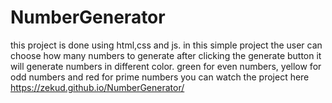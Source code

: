 # NumberGenerator
this project is done using html,css and js.
in this simple project the user can choose how many numbers to generate 
after clicking the generate button it will generate numbers in different color.
green for even numbers,
yellow for odd numbers and
red for prime numbers
you can watch the project here https://zekud.github.io/NumberGenerator/
